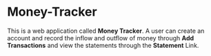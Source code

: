 # Money-Tracker

This is a web application called **Money Tracker**.
A user can create an account and record the inflow and outflow of money through **Add Transactions** and view the statements through the **Statement** Link.
